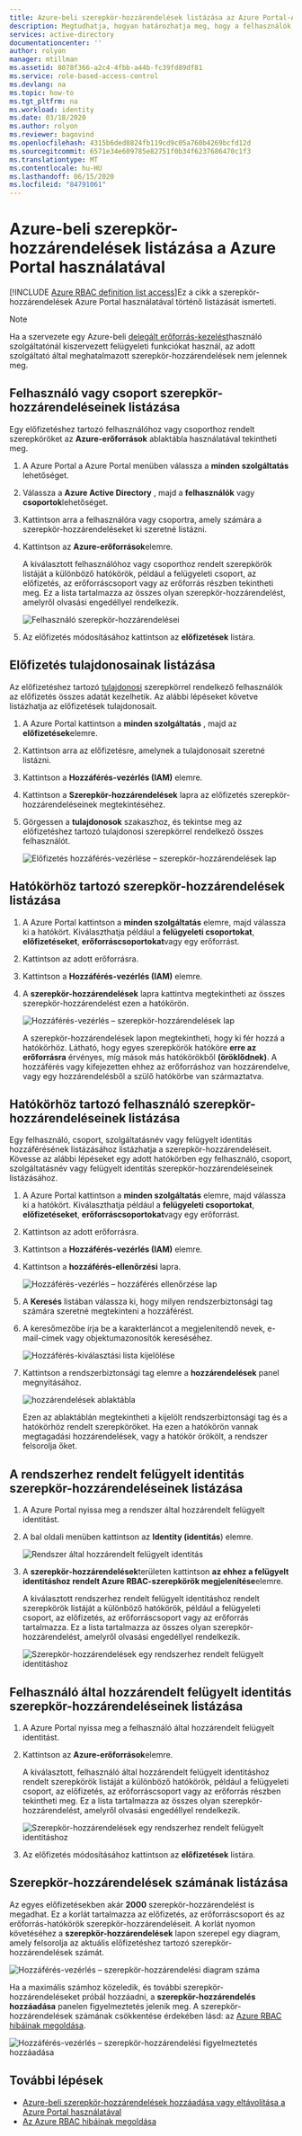 ```yaml
---
title: Azure-beli szerepkör-hozzárendelések listázása az Azure Portal-Azure RBAC használatával
description: Megtudhatja, hogyan határozhatja meg, hogy a felhasználók, csoportok, egyszerű szolgáltatások és felügyelt identitások milyen erőforrásokhoz férnek hozzá a Azure Portal és az Azure szerepköralapú hozzáférés-vezérlés (Azure RBAC) használatával.
services: active-directory
documentationcenter: ''
author: rolyon
manager: mtillman
ms.assetid: 8078f366-a2c4-4fbb-a44b-fc39fd89df81
ms.service: role-based-access-control
ms.devlang: na
ms.topic: how-to
ms.tgt_pltfrm: na
ms.workload: identity
ms.date: 03/18/2020
ms.author: rolyon
ms.reviewer: bagovind
ms.openlocfilehash: 4315b6ded8824fb119cd9c05a760b4269bcfd12d
ms.sourcegitcommit: 6571e34e609785e82751f0b34f6237686470c1f3
ms.translationtype: MT
ms.contentlocale: hu-HU
ms.lasthandoff: 06/15/2020
ms.locfileid: "84791061"
---
```

# <a name="list-azure-role-assignments-using-the-azure-portal"></a>Azure-beli szerepkör-hozzárendelések listázása a Azure Portal használatával

[!INCLUDE [Azure RBAC definition list access](../../includes/role-based-access-control-definition-list.md)]Ez a cikk a szerepkör-hozzárendelések Azure Portal használatával történő listázását ismerteti.

> [!NOTE]
> Ha a szervezete egy Azure-beli [delegált erőforrás-kezelést](../lighthouse/concepts/azure-delegated-resource-management.md)használó szolgáltatónál kiszervezett felügyeleti funkciókat használ, az adott szolgáltató által meghatalmazott szerepkör-hozzárendelések nem jelennek meg.

## <a name="list-role-assignments-for-a-user-or-group"></a>Felhasználó vagy csoport szerepkör-hozzárendeléseinek listázása

Egy előfizetéshez tartozó felhasználóhoz vagy csoporthoz rendelt szerepköröket az **Azure-erőforrások** ablaktábla használatával tekintheti meg.

1. A Azure Portal a Azure Portal menüben válassza a **minden szolgáltatás** lehetőséget.

1. Válassza a **Azure Active Directory** , majd a **felhasználók** vagy **csoportok**lehetőséget.

1. Kattintson arra a felhasználóra vagy csoportra, amely számára a szerepkör-hozzárendeléseket ki szeretné listázni.

1. Kattintson az **Azure-erőforrások**elemre.

    A kiválasztott felhasználóhoz vagy csoporthoz rendelt szerepkörök listáját a különböző hatókörök, például a felügyeleti csoport, az előfizetés, az erőforráscsoport vagy az erőforrás részben tekintheti meg. Ez a lista tartalmazza az összes olyan szerepkör-hozzárendelést, amelyről olvasási engedéllyel rendelkezik.

    ![Felhasználó szerepkör-hozzárendelései](./media/role-assignments-list-portal/azure-resources-user.png)    

1. Az előfizetés módosításához kattintson az **előfizetések** listára.

## <a name="list-owners-of-a-subscription"></a>Előfizetés tulajdonosainak listázása

Az előfizetéshez tartozó [tulajdonosi](built-in-roles.md#owner) szerepkörrel rendelkező felhasználók az előfizetés összes adatát kezelhetik. Az alábbi lépéseket követve listázhatja az előfizetések tulajdonosait.

1. A Azure Portal kattintson a **minden szolgáltatás** , majd az **előfizetések**elemre.

1. Kattintson arra az előfizetésre, amelynek a tulajdonosait szeretné listázni.

1. Kattintson a **Hozzáférés-vezérlés (IAM)** elemre.

1. Kattintson a **Szerepkör-hozzárendelések** lapra az előfizetés szerepkör-hozzárendeléseinek megtekintéséhez.

1. Görgessen a **tulajdonosok** szakaszhoz, és tekintse meg az előfizetéshez tartozó tulajdonosi szerepkörrel rendelkező összes felhasználót.

   ![Előfizetés hozzáférés-vezérlése – szerepkör-hozzárendelések lap](./media/role-assignments-list-portal/access-control-role-assignments-subscription.png)

## <a name="list-role-assignments-at-a-scope"></a>Hatókörhöz tartozó szerepkör-hozzárendelések listázása

1. A Azure Portal kattintson a **minden szolgáltatás** elemre, majd válassza ki a hatókört. Kiválaszthatja például a **felügyeleti csoportokat**, **előfizetéseket**, **erőforráscsoportokat**vagy egy erőforrást.

1. Kattintson az adott erőforrásra.

1. Kattintson a **Hozzáférés-vezérlés (IAM)** elemre.

1. A **szerepkör-hozzárendelések** lapra kattintva megtekintheti az összes szerepkör-hozzárendelést ezen a hatókörön.

   ![Hozzáférés-vezérlés – szerepkör-hozzárendelések lap](./media/role-assignments-list-portal/access-control-role-assignments.png)

   A szerepkör-hozzárendelések lapon megtekintheti, hogy ki fér hozzá a hatókörhöz. Látható, hogy egyes szerepkörök hatóköre **erre az erőforrásra** érvényes, míg mások más hatókörökből **(öröklődnek)**. A hozzáférés vagy kifejezetten ehhez az erőforráshoz van hozzárendelve, vagy egy hozzárendelésből a szülő hatókörbe van származtatva.

## <a name="list-role-assignments-for-a-user-at-a-scope"></a>Hatókörhöz tartozó felhasználó szerepkör-hozzárendeléseinek listázása

Egy felhasználó, csoport, szolgáltatásnév vagy felügyelt identitás hozzáférésének listázásához listázhatja a szerepkör-hozzárendeléseit. Kövesse az alábbi lépéseket egy adott hatókörben egy felhasználó, csoport, szolgáltatásnév vagy felügyelt identitás szerepkör-hozzárendeléseinek listázásához.

1. A Azure Portal kattintson a **minden szolgáltatás** elemre, majd válassza ki a hatókört. Kiválaszthatja például a **felügyeleti csoportokat**, **előfizetéseket**, **erőforráscsoportokat**vagy egy erőforrást.

1. Kattintson az adott erőforrásra.

1. Kattintson a **Hozzáférés-vezérlés (IAM)** elemre.

1. Kattintson a **hozzáférés-ellenőrzési** lapra.

    ![Hozzáférés-vezérlés – hozzáférés ellenőrzése lap](./media/role-assignments-list-portal/access-control-check-access.png)

1. A **Keresés** listában válassza ki, hogy milyen rendszerbiztonsági tag számára szeretné megtekinteni a hozzáférést.

1. A keresőmezőbe írja be a karakterláncot a megjelenítendő nevek, e-mail-címek vagy objektumazonosítók kereséséhez.

    ![Hozzáférés-kiválasztási lista kijelölése](./media/role-assignments-list-portal/check-access-select.png)

1. Kattintson a rendszerbiztonsági tag elemre a **hozzárendelések** panel megnyitásához.

    ![hozzárendelések ablaktábla](./media/role-assignments-list-portal/check-access-assignments.png)

    Ezen az ablaktáblán megtekintheti a kijelölt rendszerbiztonsági tag és a hatókörhöz rendelt szerepköröket. Ha ezen a hatókörön vannak megtagadási hozzárendelések, vagy a hatókör örökölt, a rendszer felsorolja őket.

## <a name="list-role-assignments-for-a-system-assigned-managed-identity"></a>A rendszerhez rendelt felügyelt identitás szerepkör-hozzárendeléseinek listázása

1. A Azure Portal nyissa meg a rendszer által hozzárendelt felügyelt identitást.

1. A bal oldali menüben kattintson az **Identity (identitás**) elemre.

    ![Rendszer által hozzárendelt felügyelt identitás](./media/role-assignments-list-portal/identity-system-assigned.png)

1. A **szerepkör-hozzárendelések**területen kattintson **az ehhez a felügyelt identitáshoz rendelt Azure RBAC-szerepkörök megjelenítése**elemre.

    A kiválasztott rendszerhez rendelt felügyelt identitáshoz rendelt szerepkörök listáját a különböző hatókörök, például a felügyeleti csoport, az előfizetés, az erőforráscsoport vagy az erőforrás tartalmazza. Ez a lista tartalmazza az összes olyan szerepkör-hozzárendelést, amelyről olvasási engedéllyel rendelkezik.

    ![Szerepkör-hozzárendelések egy rendszerhez rendelt felügyelt identitáshoz](./media/role-assignments-list-portal/azure-resources-system-assigned.png)

## <a name="list-role-assignments-for-a-user-assigned-managed-identity"></a>Felhasználó által hozzárendelt felügyelt identitás szerepkör-hozzárendeléseinek listázása

1. A Azure Portal nyissa meg a felhasználó által hozzárendelt felügyelt identitást.

1. Kattintson az **Azure-erőforrások**elemre.

    A kiválasztott, felhasználó által hozzárendelt felügyelt identitáshoz rendelt szerepkörök listáját a különböző hatókörök, például a felügyeleti csoport, az előfizetés, az erőforráscsoport vagy az erőforrás részben tekintheti meg. Ez a lista tartalmazza az összes olyan szerepkör-hozzárendelést, amelyről olvasási engedéllyel rendelkezik.

    ![Szerepkör-hozzárendelések egy rendszerhez rendelt felügyelt identitáshoz](./media/role-assignments-list-portal/azure-resources-user-assigned.png)

1. Az előfizetés módosításához kattintson az **előfizetések** listára.

## <a name="list-number-of-role-assignments"></a>Szerepkör-hozzárendelések számának listázása

Az egyes előfizetésekben akár **2000** szerepkör-hozzárendelést is megadhat. Ez a korlát tartalmazza az előfizetés, az erőforráscsoport és az erőforrás-hatókörök szerepkör-hozzárendeléseit. A korlát nyomon követéséhez a **szerepkör-hozzárendelések** lapon szerepel egy diagram, amely felsorolja az aktuális előfizetéshez tartozó szerepkör-hozzárendelések számát.

![Hozzáférés-vezérlés – szerepkör-hozzárendelési diagram száma](./media/role-assignments-list-portal/access-control-role-assignments-chart.png)

Ha a maximális számhoz közeledik, és további szerepkör-hozzárendeléseket próbál hozzáadni, a **szerepkör-hozzárendelés hozzáadása** panelen figyelmeztetés jelenik meg. A szerepkör-hozzárendelések számának csökkentése érdekében lásd: az [Azure RBAC hibáinak megoldása](troubleshooting.md#azure-role-assignments-limit).

![Hozzáférés-vezérlés – szerepkör-hozzárendelési figyelmeztetés hozzáadása](./media/role-assignments-list-portal/add-role-assignment-warning.png)

## <a name="next-steps"></a>További lépések

- [Azure-beli szerepkör-hozzárendelések hozzáadása vagy eltávolítása a Azure Portal használatával](role-assignments-portal.md)
- [Az Azure RBAC hibáinak megoldása](troubleshooting.md)
